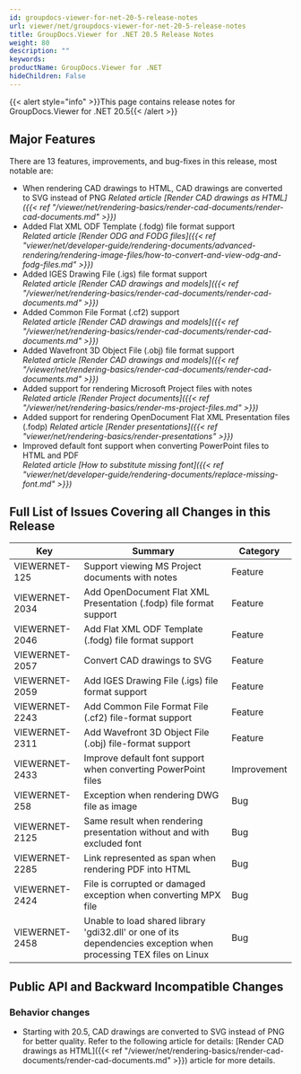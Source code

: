 ```yaml
---
id: groupdocs-viewer-for-net-20-5-release-notes
url: viewer/net/groupdocs-viewer-for-net-20-5-release-notes
title: GroupDocs.Viewer for .NET 20.5 Release Notes
weight: 80
description: ""
keywords: 
productName: GroupDocs.Viewer for .NET
hideChildren: False
---
```

{{< alert style="info" >}}This page contains release notes for GroupDocs.Viewer for .NET 20.5{{< /alert >}}

## Major Features

There are 13 features, improvements, and bug-fixes in this release, most notable are:

* When rendering CAD drawings to HTML, CAD drawings are converted to SVG instead of PNG
*Related article [Render CAD drawings as HTML]({{< ref "/viewer/net/rendering-basics/render-cad-documents/render-cad-documents.md" >}})*
* Added Flat XML ODF Template (.fodg) file format support  
*Related article [Render ODG and FODG files]({{< ref "viewer/net/developer-guide/rendering-documents/advanced-rendering/rendering-image-files/how-to-convert-and-view-odg-and-fodg-files.md" >}})*
* Added IGES Drawing File (.igs) file format support  
*Related article [Render CAD drawings and models]({{< ref "/viewer/net/rendering-basics/render-cad-documents/render-cad-documents.md" >}})*
* Added Common File Format (.cf2) support  
*Related article [Render CAD drawings and models]({{< ref "/viewer/net/rendering-basics/render-cad-documents/render-cad-documents.md" >}})*
* Added Wavefront 3D Object File (.obj) file format support  
*Related article [Render CAD drawings and models]({{< ref "/viewer/net/rendering-basics/render-cad-documents/render-cad-documents.md" >}})*
* Added support for rendering Microsoft Project files with notes  
*Related article [Render Project documents]({{< ref "/viewer/net/rendering-basics/render-ms-project-files.md" >}})*
* Added support for rendering OpenDocument Flat XML Presentation files (.fodp)
*Related article [Render presentations]({{< ref "viewer/net/rendering-basics/render-presentations" >}})*
* Improved default font support when converting PowerPoint files to HTML and PDF  
*Related article [How to substitute missing font]({{< ref "viewer/net/developer-guide/rendering-documents/replace-missing-font.md" >}})*

## Full List of Issues Covering all Changes in this Release

| Key | Summary | Category |
| --- | --- | --- |
| VIEWERNET-125 | Support viewing MS Project documents with notes | Feature |
| VIEWERNET-2034 | Add OpenDocument Flat XML Presentation (.fodp) file format support | Feature |
| VIEWERNET-2046 | Add Flat XML ODF Template (.fodg) file format support | Feature |
| VIEWERNET-2057 | Convert CAD drawings to SVG | Feature |
| VIEWERNET-2059 | Add IGES Drawing File (.igs) file format support | Feature |
| VIEWERNET-2243 | Add Common File Format File (.cf2) file-format support | Feature |
| VIEWERNET-2311 | Add Wavefront 3D Object File (.obj) file-format support | Feature |
| VIEWERNET-2433 | Improve default font support when converting PowerPoint files | Improvement |
| VIEWERNET-258 | Exception when rendering DWG file as image | Bug |
| VIEWERNET-2125 | Same result when rendering presentation without and with excluded font | Bug |
| VIEWERNET-2285 | Link represented as span when rendering PDF into HTML | Bug |
| VIEWERNET-2424 | File is corrupted or damaged exception when converting MPX file | Bug |
| VIEWERNET-2458 | Unable to load shared library 'gdi32.dll' or one of its dependencies exception when processing TEX files on Linux | Bug |

## Public API and Backward Incompatible Changes

### Behavior changes

* Starting with 20.5, CAD drawings are converted to SVG instead of PNG for better quality. Refer to the following article for details: [Render CAD drawings as HTML]({{< ref "/viewer/net/rendering-basics/render-cad-documents/render-cad-documents.md" >}}) article for more details.
